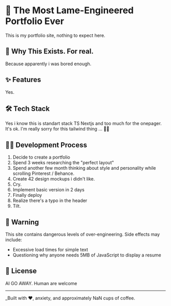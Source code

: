 # 🚀 The Most Lame-Engineered Portfolio Ever

This is my portfolio site, nothing to expect here.

## 🤔 Why This Exists. For real.

Because apparently i was bored enough.

## ✨ Features

Yes.

## 🛠️ Tech Stack

Yes i know this is standart stack TS Nextjs and too much for the onepager. It's ok. I'm really sorry for this tailwind thing ... 🤦‍♂️

## 🤦‍♂️ Development Process

1. Decide to create a portfolio
2. Spend 3 weeks researching the "perfect layout"
3. Spend another few month thinking about style and personality while scrolling Pinterest / Behance.
4. Create 42 design mockups i didn't like.
5. Cry.
6. Implement basic version in 2 days
7. Finally deploy
8. Realize there's a typo in the header
9. Tilt.

## 🚨 Warning

This site contains dangerous levels of over-engineering. Side effects may include:

- Excessive load times for simple text
- Questioning why anyone needs 5MB of JavaScript to display a resume

## 📝 License

AI GO AWAY. Human are welcome

---

\_Built with ❤️, anxiety, and approximately NaN cups of coffee.
